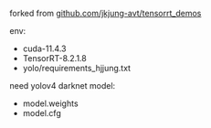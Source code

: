 forked from [github.com/jkjung-avt/tensorrt_demos](https://github.com/jkjung-avt/tensorrt_demos)

env:
- cuda-11.4.3
- TensorRT-8.2.1.8
- yolo/requirements_hjjung.txt

need yolov4 darknet model:
- model.weights
- model.cfg

